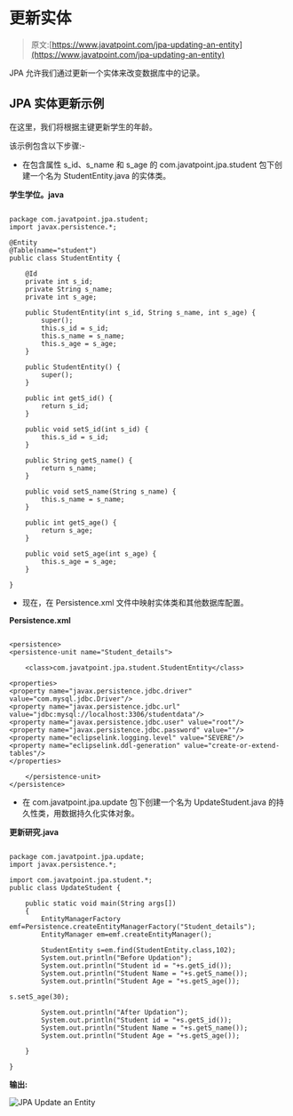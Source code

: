 # 更新实体

> 原文:[https://www.javatpoint.com/jpa-updating-an-entity](https://www.javatpoint.com/jpa-updating-an-entity)

JPA 允许我们通过更新一个实体来改变数据库中的记录。

## JPA 实体更新示例

在这里，我们将根据主键更新学生的年龄。

该示例包含以下步骤:-

*   在包含属性 s_id、s_name 和 s_age 的 com.javatpoint.jpa.student 包下创建一个名为 StudentEntity.java 的实体类。

**学生学位。java**

```

package com.javatpoint.jpa.student;
import javax.persistence.*;

@Entity
@Table(name="student")
public class StudentEntity {

	@Id
	private int s_id;
	private String s_name;
	private int s_age;

	public StudentEntity(int s_id, String s_name, int s_age) {
		super();
		this.s_id = s_id;
		this.s_name = s_name;
		this.s_age = s_age;
	}

	public StudentEntity() {
		super();
	}

	public int getS_id() {
		return s_id;
	}

	public void setS_id(int s_id) {
		this.s_id = s_id;
	}

	public String getS_name() {
		return s_name;
	}

	public void setS_name(String s_name) {
		this.s_name = s_name;
	}

	public int getS_age() {
		return s_age;
	}

	public void setS_age(int s_age) {
		this.s_age = s_age;
	}

}

```

*   现在，在 Persistence.xml 文件中映射实体类和其他数据库配置。

**Persistence.xml**

```

<persistence>
<persistence-unit name="Student_details">

	<class>com.javatpoint.jpa.student.StudentEntity</class>

<properties>
<property name="javax.persistence.jdbc.driver" value="com.mysql.jdbc.Driver"/>
<property name="javax.persistence.jdbc.url" value="jdbc:mysql://localhost:3306/studentdata"/>
<property name="javax.persistence.jdbc.user" value="root"/>
<property name="javax.persistence.jdbc.password" value=""/>
<property name="eclipselink.logging.level" value="SEVERE"/>
<property name="eclipselink.ddl-generation" value="create-or-extend-tables"/>
</properties>

	</persistence-unit>
</persistence>

```

*   在 com.javatpoint.jpa.update 包下创建一个名为 UpdateStudent.java 的持久性类，用数据持久化实体对象。

**更新研究.java**

```

package com.javatpoint.jpa.update;
import javax.persistence.*;

import com.javatpoint.jpa.student.*;
public class UpdateStudent {

	public static void main(String args[])
	{
		EntityManagerFactory emf=Persistence.createEntityManagerFactory("Student_details");
		EntityManager em=emf.createEntityManager();

		StudentEntity s=em.find(StudentEntity.class,102);
		System.out.println("Before Updation");
		System.out.println("Student id = "+s.getS_id());
		System.out.println("Student Name = "+s.getS_name());
		System.out.println("Student Age = "+s.getS_age());

s.setS_age(30);

		System.out.println("After Updation");
		System.out.println("Student id = "+s.getS_id());
		System.out.println("Student Name = "+s.getS_name());
		System.out.println("Student Age = "+s.getS_age());

	}

}

```

**输出:**

![JPA Update an Entity](../Images/d63fbae9740dd00a9367918b9b30ae8a.png)